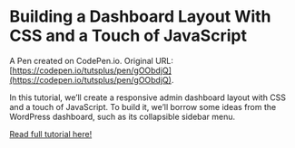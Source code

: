 # Building a Dashboard Layout With CSS and a Touch of JavaScript

A Pen created on CodePen.io. Original URL: [https://codepen.io/tutsplus/pen/gOObdjQ](https://codepen.io/tutsplus/pen/gOObdjQ).

In this tutorial, we’ll create a responsive admin dashboard layout with CSS and a touch of JavaScript. To build it, we’ll borrow some ideas from the WordPress dashboard, such as its collapsible sidebar menu.

[Read full tutorial here!](https://webdesign.tutsplus.com/tutorials/building-an-admin-dashboard-layout-with-css-and-a-touch-of-javascript--cms-33964)